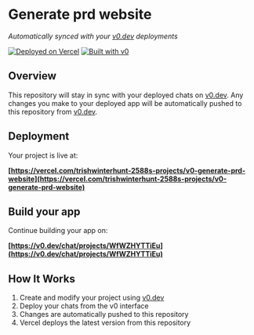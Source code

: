 # Generate prd website

*Automatically synced with your [v0.dev](https://v0.dev) deployments*

[![Deployed on Vercel](https://img.shields.io/badge/Deployed%20on-Vercel-black?style=for-the-badge&logo=vercel)](https://vercel.com/trishwinterhunt-2588s-projects/v0-generate-prd-website)
[![Built with v0](https://img.shields.io/badge/Built%20with-v0.dev-black?style=for-the-badge)](https://v0.dev/chat/projects/WfWZHYTTiEu)

## Overview

This repository will stay in sync with your deployed chats on [v0.dev](https://v0.dev).
Any changes you make to your deployed app will be automatically pushed to this repository from [v0.dev](https://v0.dev).

## Deployment

Your project is live at:

**[https://vercel.com/trishwinterhunt-2588s-projects/v0-generate-prd-website](https://vercel.com/trishwinterhunt-2588s-projects/v0-generate-prd-website)**

## Build your app

Continue building your app on:

**[https://v0.dev/chat/projects/WfWZHYTTiEu](https://v0.dev/chat/projects/WfWZHYTTiEu)**

## How It Works

1. Create and modify your project using [v0.dev](https://v0.dev)
2. Deploy your chats from the v0 interface
3. Changes are automatically pushed to this repository
4. Vercel deploys the latest version from this repository
